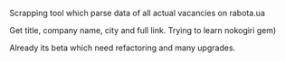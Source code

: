 Scrapping tool which parse data of all actual vacancies on rabota.ua

Get title, company name, city and full link.
Trying to learn nokogiri gem)

Already its beta which need refactoring and many upgrades.